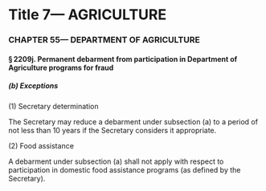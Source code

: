 
# Title 7— AGRICULTURE
### CHAPTER 55— DEPARTMENT OF AGRICULTURE
#### § 2209j. Permanent debarment from participation in Department of Agriculture programs for fraud
##### (b) Exceptions

(1) Secretary determination

The Secretary may reduce a debarment under subsection (a) to a period of not less than 10 years if the Secretary considers it appropriate.

(2) Food assistance

A debarment under subsection (a) shall not apply with respect to participation in domestic food assistance programs (as defined by the Secretary).

